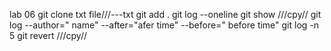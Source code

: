 lab 06
git clone 
txt file///---txt
git add .
git log --oneline
git show ///cpy//
git log --author=" name" --after="afer time" --before=" before time"
git log -n 5
git revert ///cpy//
